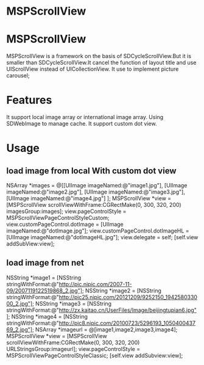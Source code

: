 # MSPScrollView

MSPScrollView
=============
MSPScrollView is a framework on the basis of SDCycleScrollView.But it is smaller than SDCycleScrollView.It cancel the function of layout title and use UIScrollView instead of UICollectionView.
It use to implement picture carousel;


Features
========
It support local image array or international image array.
Using SDWebImage to manage cache.
It support custom dot view.


Usage
=====
load image from local With custom dot view
---------------------
NSArray *images = @[[UIImage imageNamed:@"image1.jpg"],
[UIImage imageNamed:@"image2.jpg"],
[UIImage imageNamed:@"image3.jpg"],
[UIImage imageNamed:@"image4.jpg"]
];
MSPScrollView *view = [MSPScrollView scrollViewWithFrame:CGRectMake(0, 300, 320, 200) imagesGroup:images];
view.pageControlStyle = MSPScrollViewPageControlStyleCustom;
view.customPageControl.dotImage = [UIImage imageNamed:@"dotImage.jpg"];
view.customPageControl.dotImageHL = [UIImage imageNamed:@"dotImageHL.jpg"];
view.delegate = self;
[self.view addSubView:view];

load image from net 
-------------------
NSString *image1 = [NSString stringWithFormat:@"http://pic.nipic.com/2007-11-09/2007119122519868_2.jpg"];
NSString *image2 = [NSString stringWithFormat:@"http://pic25.nipic.com/20121209/9252150_194258033000_2.jpg"];
NSString *image3 = [NSString stringWithFormat:@"http://zx.kaitao.cn/UserFiles/Image/beijingtupian6.jpg"];
NSString *image4 = [NSString stringWithFormat:@"http://pic8.nipic.com/20100723/5296193_105040043769_2.jpg"];
NSArray *imageurl = @[image1,image2,image3,image4];
MSPScrollView *view = [MSPScrollView scrollViewWithFrame:CGRectMake(0, 300, 320, 200) URLStringsGroup:imageurl];
view.pageControlStyle = MSPScrollViewPageControlStyleClassic;
[self.view addSubview:view];

